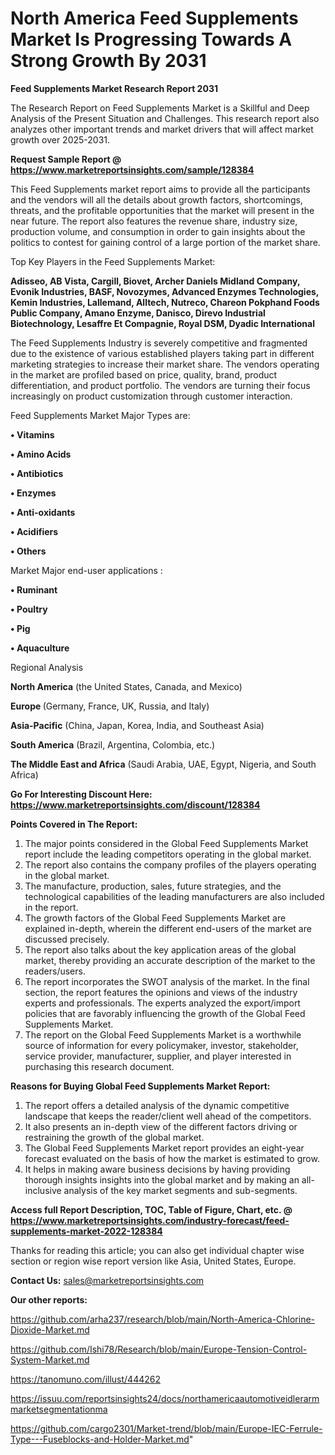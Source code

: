 # North America Feed Supplements Market Is Progressing Towards A Strong Growth By 2031

<strong>Feed Supplements Market Research Report 2031</strong>

The Research Report on Feed Supplements Market is a Skillful and Deep Analysis of the Present Situation and Challenges. This research report also analyzes other important trends and market drivers that will affect market growth over 2025-2031.

<strong>Request Sample Report @ <a href=https://www.marketreportsinsights.com/sample/128384>https://www.marketreportsinsights.com/sample/128384</a></strong>

This Feed Supplements market report aims to provide all the participants and the vendors will all the details about growth factors, shortcomings, threats, and the profitable opportunities that the market will present in the near future. The report also features the revenue share, industry size, production volume, and consumption in order to gain insights about the politics to contest for gaining control of a large portion of the market share.

Top Key Players in the Feed Supplements Market:

<strong>Adisseo, AB Vista, Cargill, Biovet, Archer Daniels Midland Company, Evonik Industries, BASF, Novozymes, Advanced Enzymes Technologies, Kemin Industries, Lallemand, Alltech, Nutreco, Chareon Pokphand Foods Public Company, Amano Enzyme, Danisco, Direvo Industrial Biotechnology, Lesaffre Et Compagnie, Royal DSM, Dyadic International</strong>

The Feed Supplements Industry is severely competitive and fragmented due to the existence of various established players taking part in different marketing strategies to increase their market share. The vendors operating in the market are profiled based on price, quality, brand, product differentiation, and product portfolio. The vendors are turning their focus increasingly on product customization through customer interaction.

Feed Supplements Market Major Types are:

<strong>• Vitamins

• Amino Acids

• Antibiotics

• Enzymes

• Anti-oxidants

• Acidifiers

• Others</strong>

Market Major end-user applications :

<strong>• Ruminant

• Poultry

• Pig

• Aquaculture</strong>

Regional Analysis

</u><strong><b>North America</b></strong> (the United States, Canada, and Mexico)

<strong><b>Europe </b></strong>(Germany, France, UK, Russia, and Italy)

<strong><b>Asia-Pacific</b></strong> (China, Japan, Korea, India, and Southeast Asia)

<strong><b>South America</b></strong> (Brazil, Argentina, Colombia, etc.)

<strong><b>The Middle East and Africa</b></strong> (Saudi Arabia, UAE, Egypt, Nigeria, and South Africa)

<strong>Go For Interesting Discount Here: <a href=https://www.marketreportsinsights.com/discount/128384>https://www.marketreportsinsights.com/discount/128384</a></strong>

<strong>Points Covered in The Report:</strong>
<ol>
  <li>The major points considered in the Global Feed Supplements Market report include the leading competitors operating in the global market.</li>
  <li>The report also contains the company profiles of the players operating in the global market.</li>
  <li>The manufacture, production, sales, future strategies, and the technological capabilities of the leading manufacturers are also included in the report.</li>
  <li>The growth factors of the Global Feed Supplements Market are explained in-depth, wherein the different end-users of the market are discussed precisely.</li>
  <li>The report also talks about the key application areas of the global market, thereby providing an accurate description of the market to the readers/users.</li>
  <li>The report incorporates the SWOT analysis of the market. In the final section, the report features the opinions and views of the industry experts and professionals. The experts analyzed the export/import policies that are favorably influencing the growth of the Global Feed Supplements Market.</li>
  <li>The report on the Global Feed Supplements Market is a worthwhile source of information for every policymaker, investor, stakeholder, service provider, manufacturer, supplier, and player interested in purchasing this research document.</li>
</ol>
<strong>Reasons for Buying Global Feed Supplements Market Report:</strong>

<ol>
  <li>The report offers a detailed analysis of the dynamic competitive landscape that keeps the reader/client well ahead of the competitors.</li>
  <li>It also presents an in-depth view of the different factors driving or restraining the growth of the global market.</li>
  <li>The Global Feed Supplements Market report provides an eight-year forecast evaluated on the basis of how the market is estimated to grow.</li>
  <li>It helps in making aware business decisions by having providing thorough insights insights into the global market and by making an all-inclusive analysis of the key market segments and sub-segments.</li>
</ol>
<strong>Access full Report Description, TOC, Table of Figure, Chart, etc. @ <a href=https://www.marketreportsinsights.com/industry-forecast/feed-supplements-market-2022-128384>https://www.marketreportsinsights.com/industry-forecast/feed-supplements-market-2022-128384</a></strong>


Thanks for reading this article; you can also get individual chapter wise section or region wise report version like Asia, United States, Europe.

<strong>Contact Us:</strong>
sales@marketreportsinsights.com

<strong>Our other reports:</strong>

<a href=https://github.com/arha237/research/blob/main/North-America-Chlorine-Dioxide-Market.md>https://github.com/arha237/research/blob/main/North-America-Chlorine-Dioxide-Market.md</a>

<a href=https://github.com/Ishi78/Research/blob/main/Europe-Tension-Control-System-Market.md>https://github.com/Ishi78/Research/blob/main/Europe-Tension-Control-System-Market.md</a>

<a href=https://tanomuno.com/illust/444262>https://tanomuno.com/illust/444262</a>

<a href=https://issuu.com/reportsinsights24/docs/northamericaautomotiveidlerarmmarketsegmentationma>https://issuu.com/reportsinsights24/docs/northamericaautomotiveidlerarmmarketsegmentationma</a>

<a href=https://github.com/cargo2301/Market-trend/blob/main/Europe-IEC-Ferrule-Type---Fuseblocks-and-Holder-Market.md>https://github.com/cargo2301/Market-trend/blob/main/Europe-IEC-Ferrule-Type---Fuseblocks-and-Holder-Market.md</a>"

